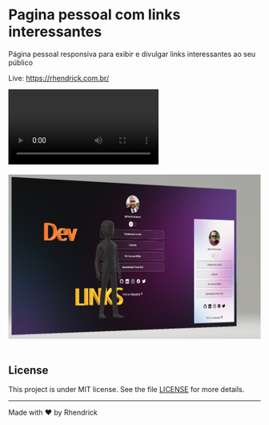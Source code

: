 
# Pagina pessoal com links interessantes
Página pessoal responsiva para exibir e divulgar links interessantes ao seu público

Live: https://rhendrick.com.br/

<div class="center">
<link rel="stylesheet" href="stylereadme.css"/>

<video controls src="./assets/media.mp4" type="video/mp4">

</div>


<br>
<img src="./assets/folder.png">
<br>
<br>

## License

This project is under MIT license. See the file [LICENSE](.github/LICENSE.md) for more details.

---

Made with ♥ by Rhendrick 
